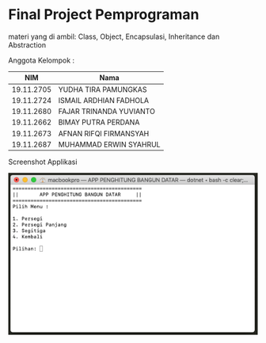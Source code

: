 # Final Project Pemprograman
materi yang di ambil: Class, Object, Encapsulasi, Inheritance dan Abstraction

Anggota Kelompok :
 <link rel="stylesheet" href="https://stackpath.bootstrapcdn.com/bootstrap/4.5.0/css/bootstrap.min.css" integrity="sha384-9aIt2nRpC12Uk9gS9baDl411NQApFmC26EwAOH8WgZl5MYYxFfc+NcPb1dKGj7Sk" crossorigin="anonymous">
<table class="table">
  <thead>
    <tr>
      <th scope="col">NIM</th>
      <th scope="col">Nama</th>
    </tr>
  </thead>
  <tbody>
    <tr>
            <td>19.11.2705</td>
            <td>YUDHA TIRA PAMUNGKAS</td>
    </tr>
    <tr>
            <td>19.11.2724</td>
            <td>ISMAIL ARDHIAN FADHOLA</td>
    </tr>
    <tr>
            <td>19.11.2680</td>
            <td>FAJAR TRINANDA YUVIANTO</td> 
    </tr>
     <tr>
            <td>19.11.2662</td>
            <td>BIMAY PUTRA PERDANA</td>
        </tr>
        <tr>
            <td>19.11.2673</td>
            <td>AFNAN RIFQI FIRMANSYAH</td>
        </tr>
            <tr>
            <td>19.11.2687</td>
            <td>MUHAMMAD ERWIN SYAHRUL</td>
        </tr>
  </tbody>
</table>

Screenshot Applikasi
<p>
 <img align='center' src='https://github.com/ismailardhian/BangunDatar-app/blob/master/Program.png''>
</p>
